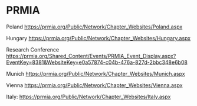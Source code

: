 PRMIA
===========


Poland
https://prmia.org/Public/Network/Chapter_Websites/Poland.aspx

Hungary
https://prmia.org/Public/Network/Chapter_Websites/Hungary.aspx

Research Conference
https://prmia.org/Shared_Content/Events/PRMIA_Event_Display.aspx?EventKey=8381&WebsiteKey=e0a57874-c04b-476a-827d-2bbc348e6b08

Munich
https://prmia.org/Public/Network/Chapter_Websites/Munich.aspx

Vienna
https://prmia.org/Public/Network/Chapter_Websites/Vienna.aspx

Italy:
https://prmia.org/Public/Network/Chapter_Websites/Italy.aspx


